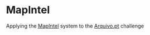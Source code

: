 # MapIntel

Applying the [MapIntel](https://github.com/NOVA-IMS-Innovation-and-Analytics-Lab/mapintel_project) system to the [Arquivo.pt](https://sobre.arquivo.pt/pt/colabore/premios-arquivo-pt/) challenge
